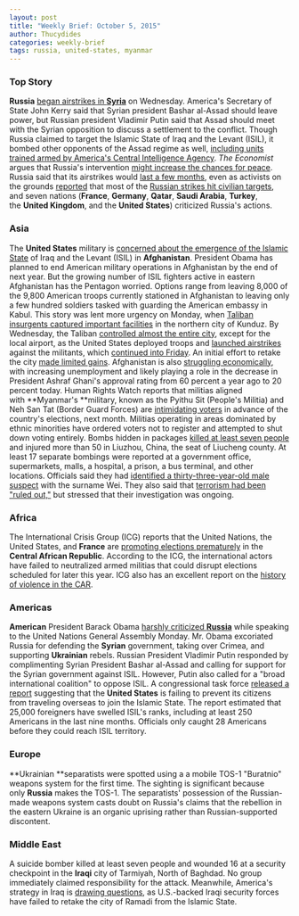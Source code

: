 ```yaml
---
layout: post
title: "Weekly Brief: October 5, 2015"
author: Thucydides
categories: weekly-brief
tags: russia, united-states, myanmar
---
```


### Top Story

**Russia** [began airstrikes in **Syria**](http://time.com/4055405/russia-airstrikes-syria/) on Wednesday. America's Secretary of State John Kerry said that Syrian president Bashar al-Assad should leave power, but Russian president Vladimir Putin said that Assad should meet with the Syrian opposition to discuss a settlement to the conflict. Though Russia claimed to target the Islamic State of Iraq and the Levant (ISIL), it bombed other opponents of the Assad regime as well, [including units trained armed by America's Central Intelligence Agency](https://www.washingtonpost.com/world/russias-legislature-authorizes-putin-to-use-military-force-in-syria/2015/09/30/f069f752-6749-11e5-9ef3-fde182507eac_story.html). _The Economist_ argues that Russia's intervention [might increase the chances for peace](http://www.economist.com/news/middle-east-and-africa/21667947-russias-intervention-side-bashar-assad-just-might-increase-chances). Russia said that its airstrikes would [last a few months](http://www.wsj.com/articles/russia-says-airstrikes-in-syria-to-last-a-few-months-1443777347), even as activists on the grounds [reported](http://www.theguardian.com/world/2015/oct/02/people-are-angry-and-boiling-syrians-tell-of-russian-airstrikes) that most of the [Russian strikes hit civilian targets](http://america.aljazeera.com/articles/2015/10/2/russia-accused-of-hitting-civilians-syria.html), and seven nations (**France**, **Germany**, **Qatar**, **Saudi Arabia**, **Turkey**, the **United Kingdom**, and the **United States**) criticized Russia's actions.

### Asia

The **United States** military is [concerned about the emergence of the Islamic State](http://foreignpolicy.com/2015/09/25/islamic-state-could-keep-u-s-troops-in-afghanistan/) of Iraq and the Levant (ISIL) in **Afghanistan**. President Obama has planned to end American military operations in Afghanistan by the end of next year. But the growing number of ISIL fighters active in eastern Afghanistan has the Pentagon worried. Options range from leaving 8,000 of the 9,800 American troops currently stationed in Afghanistan to leaving only a few hundred soldiers tasked with guarding the American embassy in Kabul. This story was lent more urgency on Monday, when [Taliban insurgents captured important facilities](https://www.washingtonpost.com/world/taliban-overruns-half-of-northern-afghan-city/2015/09/28/53798568-65df-11e5-bdb6-6861f4521205_story.html) in the northern city of Kunduz. By Wednesday, the Taliban [controlled almost the entire city](http://www.wsj.com/articles/afghanistan-taliban-seize-government-stronghold-in-kunduz-1443604833), except for the local airport, as the United States deployed troops and [launched airstrikes](http://www.aljazeera.com/news/2015/09/nato-forces-bolster-afghan-troops-battle-kunduz-150930054802878.html) against the militants, which [continued into Friday](http://www.nytimes.com/2015/10/03/world/asia/taliban-kunduz-afghanistan.html). An initial effort to retake the city [made limited gains](https://www.washingtonpost.com/world/asia_pacific/us-troops-dispatched-to-kunduz-to-help-afghan-forces/2015/09/30/ea7768f2-66e5-11e5-9223-70cb36460919_story.html). Afghanistan is also [struggling economically](http://www.aljazeera.com/indepth/features/2015/09/afghanistan-economic-devastation-rivals-security-woes-150929082336331.html), with increasing unemployment and likely playing a role in the decrease in President Ashraf Ghani's approval rating from 60 percent a year ago to 20 percent today. Human Rights Watch reports that militias aligned with **Myanmar's **military, known as the Pyithu Sit (People's Militia) and Neh San Tat (Border Guard Forces) are [intimidating voters](https://www.hrw.org/news/2015/09/29/dispatches-militias-and-electoral-intimidation-burma) in advance of the country's elections, next month. Militias operating in areas dominated by ethnic minorities have ordered voters not to register and attempted to shut down voting entirely. Bombs hidden in packages [killed at least seven people](http://www.scmp.com/news/china/society/article/1862823/multiple-explosions-said-be-triggered-parcel-bombs-rock-county) and injured more than 50 in Liuzhou, China, the seat of Liucheng county. At least 17 separate bombings were reported at a government office, supermarkets, malls, a hospital, a prison, a bus terminal, and other locations. Officials said they had [identified a thirty-three-year-old male suspect](http://europe.newsweek.com/least-three-killed-series-bombings-china-state-tv-333879) with the surname Wei. They also said that [terrorism had been "ruled out,"](http://www.nytimes.com/2015/10/01/world/asia/china-liucheng-guangxi-explosions.html) but stressed that their investigation was ongoing.

### Africa

The International Crisis Group (ICG) reports that the United Nations, the United States, and **France** are [promoting elections prematurely](http://www.crisisgroup.org/en/regions/africa/central-africa/central-african-republic/op-eds/2015/schneider-crisis-at-a-crossroads-in-africa.aspx) in the **Central African Republic**. According to the ICG, the international actors have failed to neutralized armed militias that could disrupt elections scheduled for later this year. ICG also has an excellent report on the [history of violence in the CAR](http://www.crisisgroup.org/en/regions/africa/central-africa/central-african-republic/230-central-african-republic-the-roots-of-violence.aspx).

### Americas

**American** President Barack Obama [harshly criticized **Russia**](http://www.nytimes.com/2015/09/29/world/middleeast/un-general-assembly-syria-isis-refugees.html) while speaking to the United Nations General Assembly Monday. Mr. Obama excoriated Russia for defending the **Syrian** government, taking over Crimea, and supporting **Ukrainian** rebels. Russian President Vladimir Putin responded by complimenting Syrian President Bashar al-Assad and calling for support for the Syrian government against ISIL. However, Putin also called for a "broad international coalition" to oppose ISIL. A congressional task force [released a report](http://www.cnn.com/2015/09/29/politics/foreign-fighters-isis-congressional-task-force-report/index.html) suggesting that the **United States** is failing to prevent its citizens from traveling overseas to join the Islamic State. The report estimated that 25,000 foreigners have swelled ISIL's ranks, including at least 250 Americans in the last nine months. Officials only caught 28 Americans before they could reach ISIL territory.

### Europe

**Ukrainian **separatists were spotted using a a mobile TOS-1 "Buratnio" weapons system for the first time. The sighting is significant because only **Russia** makes the TOS-1\. The separatists' possession of the Russian-made weapons system casts doubt on Russia's claims that the rebellion in the eastern Ukraine is an organic uprising rather than Russian-supported discontent.

### Middle East

A suicide bomber killed at least seven people and wounded 16 at a security checkpoint in the **Iraqi** city of Tarmiyah, North of Baghdad. No group immediately claimed responsibility for the attack. Meanwhile, America's strategy in Iraq is [drawing questions](http://hamptonroads.com/2015/09/us-strategy-question-after-iraqs-stalemate-ramadi), as U.S.-backed Iraqi security forces have failed to retake the city of Ramadi from the Islamic State.
